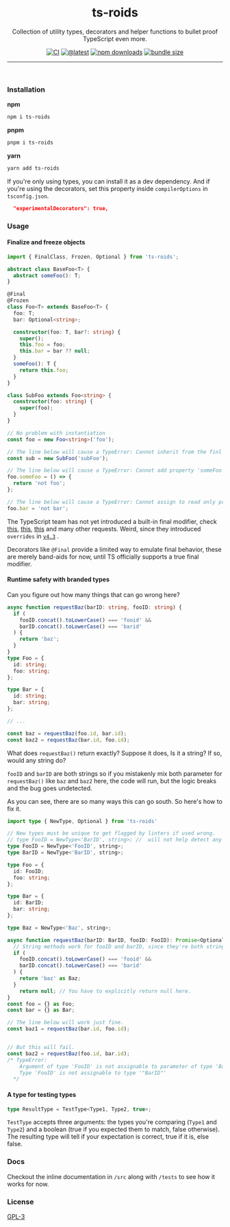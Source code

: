 <div align="center">

# ts-roids

Collection of utility types, decorators and helper functions to bullet proof TypeScript even more.

[![CI](https://github.com/AshGw/ts-roids/actions/workflows/ci.yml/badge.svg)](https://github.com/AshGw/ts-roids/actions/workflows/ci.yml)
[![@latest](https://img.shields.io/npm/v/ts-roids.svg)](https://www.npmjs.com/package/ts-roids)
[![npm downloads](https://img.shields.io/npm/dm/ts-utils.svg)](https://www.npmjs.com/package/ts-roids)
[![bundle size](https://img.shields.io/bundlephobia/minzip/utility-types.svg)](https://www.npmjs.com/package/ts-roids)
<hr/><br/>
</div>

### Installation 
**npm**
```bash
npm i ts-roids
```
**pnpm**
```bash
pnpm i ts-roids
```
**yarn**
```bash
yarn add ts-roids
```
If you're only using types, you can install it as a dev dependency.
And if you're using the decorators, set this property inside `compilerOptions` in  `tsconfig.json`.
```json
  "experimentalDecorators": true,
```
### Usage
#### Finalize and freeze objects
```ts
import { FinalClass, Frozen, Optional } from 'ts-roids';

abstract class BaseFoo<T> {
  abstract someFoo(): T;
}

@Final
@Frozen
class Foo<T> extends BaseFoo<T> {
  foo: T;
  bar: Optional<string>;

  constructor(foo: T, bar?: string) {
    super();
    this.foo = foo;
    this.bar = bar ?? null;
  }
  someFoo(): T {
    return this.foo;
  }
}

class SubFoo extends Foo<string> {
  constructor(foo: string) {
    super(foo);
  }
}

// No problem with instantiation
const foo = new Foo<string>('foo');

// The line below will cause a TypeError: Cannot inherit from the finl class Foo
const sub = new SubFoo('subFoo');

// The line below will cause a TypeError: Cannot add property 'someFoo', object is not extensible
foo.someFoo = () => {
  return 'not foo';
};

// The line below will cause a TypeError: Cannot assign to read only property 'bar'
foo.bar = 'not bar';
```

The TypeScript team has not yet introduced a built-in final modifier, check [this](https://github.com/microsoft/TypeScript/issues/1534), [this](https://github.com/microsoft/TypeScript/issues/8306), [this](https://github.com/microsoft/TypeScript/issues/50532) and many other requests. 
Weird, since they introduced `overrides` in [`v4.3`](https://www.typescriptlang.org/docs/handbook/release-notes/typescript-4-3.html#override-and-the---noimplicitoverride-flag) .

Decorators like ``@Final`` provide a limited way to emulate final behavior, these are merely band-aids for now, until TS officially supports a true final modifier.
#### Runtime safety with branded types
Can you figure out how many things that can go wrong here?
```typescript 
async function requestBaz(barID: string, fooID: string) {
  if (
    fooID.concat().toLowerCase() === 'fooid' &&
    barID.concat().toLowerCase() === 'barid'
  ) {
    return 'baz';
  }
}
type Foo = {
  id: string;
  foo: string;
};

type Bar = {
  id: string;
  bar: string;
};

// ...

const baz = requestBaz(foo.id, bar.id);
const baz2 = requestBaz(bar.id, foo.id);
```
What does `requestBaz()` return exactly? Suppose it does, Is it a string? If so, would any string do?  

 ``fooID`` and ``barID`` are both strings so if you mistakenly mix both parameter for `requestBaz()` like ``baz`` and ``baz2`` here, the code will run, but the logic breaks and the bug goes undetected.

As you can see, there are so many ways this can go south. 
So here's how to fix it.
```typescript 
import type { NewType, Optional } from 'ts-roids' 

// New types must be unique to get flagged by linters if used wrong.
// type FooID = NewType<'BarID', string>; //  will not help detect any errors. Even though the type declaration itself is different.
type FooID = NewType<'FooID', string>;
type BarID = NewType<'BarID', string>;

type Foo = {
  id: FooID;
  foo: string;
};

type Bar = {
  id: BarID;
  bar: string;
};

type Baz = NewType<'Baz', string>;

async function requestBaz(barID: BarID, fooID: FooID): Promise<Optional<Baz>> {
  // String methods work for fooID and barID, since they're both strings.
  if (
    fooID.concat().toLowerCase() === 'fooid' &&
    barID.concat().toLowerCase() === 'barid'
  ) {
    return 'baz' as Baz; 
  }
    return null; // You have to explicitly return null here.
}
const foo = {} as Foo;
const bar = {} as Bar;

// The line below will work just fine.
const baz1 = requestBaz(bar.id, foo.id); 


// But this will fail.
const baz2 = requestBaz(foo.id, bar.id); 
/* TypeError: 
    Argument of type 'FooID' is not assignable to parameter of type 'BarID'.
    Type 'FooID' is not assignable to type '"BarID"' 
  */
```
#### A type for testing types
```typescript 
type ResultType = TestType<Type1, Type2, true>;
```
``TestType`` accepts three arguments: the types you're comparing (``Type1`` and ``Type2``) and a boolean (true if you expected them to match, false otherwise). The resulting type will tell if your expectation is correct, true if it is, else false.

### Docs
Checkout the inline documentation in `/src` along with `/tests` to see how it works for now.
### License 
[GPL-3](/LICENSE)